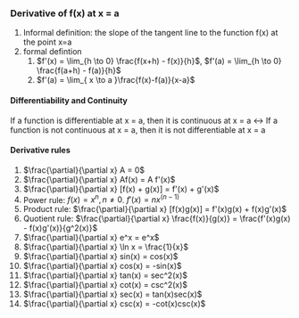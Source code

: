 ### Derivative of f(x) at x = a
1. Informal definition: the slope of the tangent line to the function f(x) at the point x=a
2. formal defintion
	1. $f'(x)  = \lim_{h \to 0} \frac{f(x+h) - f(x)}{h}$, $f'(a) = \lim_{h \to 0} \frac{f(a+h) - f(a)}{h}$
	2. $f'(a) = \lim_{ x \to a }\frac{f(x)-f(a)}{x-a}$

#### Differentiability and Continuity
If a function is differentiable at x = a, then it is continuous at x = a <-> If a function is not continuous at x = a, then it is not differentiable at x = a

#### Derivative rules
1.  $\frac{\partial}{\partial x} A = 0$
2. $\frac{\partial}{\partial x} Af(x) = A f'(x)$
3. $\frac{\partial}{\partial x} [f(x) + g(x)] = f'(x) + g'(x)$
4. Power rule: $f(x) = x^n, n \neq 0$.  $f'(x) = n x^{(n-1)}$
5. Product rule: $\frac{\partial}{\partial x} [f(x)g(x)] = f'(x)g(x) + f(x)g'(x)$
6. Quotient rule: $\frac{\partial}{\partial x} \frac{f(x)}{g(x)} = \frac{f'(x)g(x) - f(x)g'(x)}{g^2(x)}$
7. $\frac{\partial}{\partial x} e^x = e^x$
8. $\frac{\partial}{\partial x} \ln x = \frac{1}{x}$
9. $\frac{\partial}{\partial x} sin(x) = cos(x)$
10. $\frac{\partial}{\partial x} cos(x) = -sin(x)$
11. $\frac{\partial}{\partial x} tan(x) = sec^2(x)$
12. $\frac{\partial}{\partial x} cot(x) = csc^2(x)$
13. $\frac{\partial}{\partial x} sec(x) = tan(x)sec(x)$
14. $\frac{\partial}{\partial x} csc(x) = -cot(x)csc(x)$